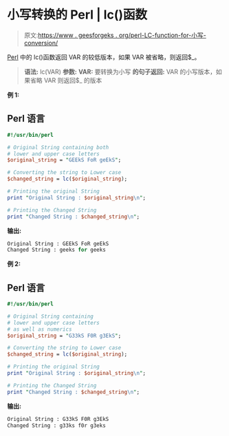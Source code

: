 # 小写转换的 Perl | lc()函数

> 原文:[https://www . geesforgeks . org/perl-LC-function-for-小写-conversion/](https://www.geeksforgeeks.org/perl-lc-function-for-lower-case-conversion/)

[Perl](https://www.geeksforgeeks.org/introduction-to-perl/) 中的 lc()函数返回 VAR 的较低版本，如果 VAR 被省略，则返回$_。

> **语法:** lc(VAR)
> **参数:**
> **VAR:** 要转换为小写
> **的句子返回:**
> VAR 的小写版本，如果省略 VAR 则返回$_ 的版本

**例 1:**

## Perl 语言

```perl
#!/usr/bin/perl

# Original String containing both
# lower and upper case letters
$original_string = "GEEkS FoR geEkS";

# Converting the string to Lower case
$changed_string = lc($original_string);

# Printing the original String
print "Original String : $original_string\n";

# Printing the Changed String
print "Changed String : $changed_string\n";
```

**输出:**

```perl
Original String : GEEkS FoR geEkS
Changed String : geeks for geeks
```

**例 2:**

## Perl 语言

```perl
#!/usr/bin/perl

# Original String containing
# lower and upper case letters
# as well as numerics
$original_string = "G33kS F0R g3EkS";

# Converting the string to Lower case
$changed_string = lc($original_string);

# Printing the original String
print "Original String : $original_string\n";

# Printing the Changed String
print "Changed String : $changed_string\n";
```

**输出:**

```perl
Original String : G33kS F0R g3EkS
Changed String : g33ks f0r g3eks
```
